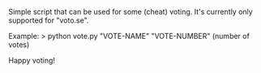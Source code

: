 Simple script that can be used for some (cheat) voting.
It's currently only supported for "voto.se".

Example:
	> python vote.py "VOTE-NAME" "VOTE-NUMBER" (number of votes)

Happy voting!
